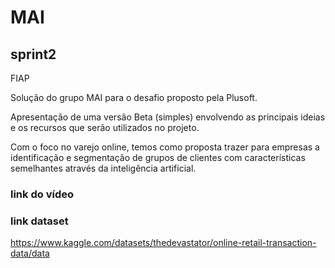 # MAI
## sprint2 
FIAP

Solução do grupo MAI para o desafio proposto pela Plusoft.

Apresentação de uma versão Beta (simples) envolvendo as principais ideias e os recursos que serão
utilizados no projeto.

Com o foco no varejo online, temos como proposta trazer para empresas a identificação e segmentação de grupos de clientes com características semelhantes
através da inteligência artificial.

### link do vídeo 



### link dataset
https://www.kaggle.com/datasets/thedevastator/online-retail-transaction-data/data

